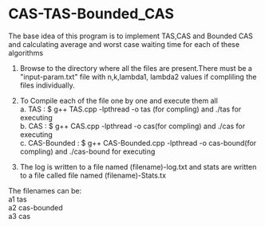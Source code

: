 # CAS-TAS-Bounded_CAS
The base idea of this program is to implement TAS,CAS and Bounded CAS and calculating average and worst case waiting time for each of these algorithms  
1) Browse to the directory where all the files are present.There must be a "input-param.txt" file with n,k,lambda1, lambda2 values
   if compliling the files individually.

2) To Compile each of the file one by one and execute them all  
    a. TAS          :   $ g++ TAS.cpp -lpthread -o tas (for compling) and ./tas for executing  
    b. CAS          :   $ g++ CAS.cpp -lpthread -o cas(for compling) and ./cas for executing  
    c. CAS-Bounded  :   $ g++ CAS-Bounded.cpp -lpthread -o cas-bound(for compling) and ./cas-bound for executing  


3) The log is written to a file named (filename)-log.txt and stats are written to a file called file named (filename)-Stats.tx

The filenames can be:  
a1 tas  
a2 cas-bounded  
a3 cas  
